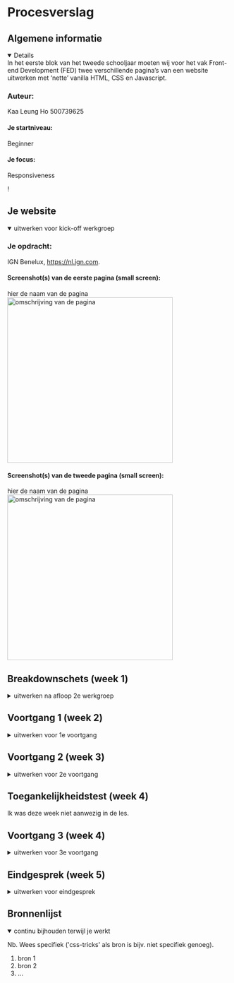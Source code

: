 # Procesverslag

## Algemene informatie

<details open>
In het eerste blok van het tweede schooljaar moeten wij voor het vak Front-end Development (FED) twee verschillende pagina’s van een website uitwerken met ‘nette’ vanilla HTML, CSS en Javascript.

### Auteur:
Kaa Leung Ho
500739625

#### Je startniveau:
Beginner

#### Je focus:
Responsiveness
 
</details>!







## Je website

<details open>
<summary>uitwerken voor kick-off werkgroep</summary>

### Je opdracht:
IGN Benelux, https://nl.ign.com.

#### Screenshot(s) van de eerste pagina (small screen): 
hier de naam van de pagina  
<img src="[Uploading Schermafbeelding 2021-11-12 om 02.25.06.png…]()" width="375px" alt="omschrijving van de pagina">

#### Screenshot(s) van de tweede pagina (small screen):
hier de naam van de pagina  
<img src="![screencapture-nl-ign-jurassic-world-evolution-2-133225-promoted-dit-is-waarom-jij-jurrassic-world-evolution-2-zeker-moet-spelen-adv-2021-11-12-02_58_32](https://user-images.githubusercontent.com/90227957/141395863-a3e64193-c184-4949-9928-e02b4320616a.png)" width="375px" alt="omschrijving van de pagina">
 
</details>





## Breakdownschets (week 1)

<details>
<summary>uitwerken na afloop 2e werkgroep</summary>

### de hele pagina: 
<img src="images/dummy-plaatje.jpg" width="375px" alt="breakdown van de hele pagina">

### dynamisch deel (bijv menu): 
<img src="images/dummy-plaatje.jpg" width="375px" alt="breakdown van een dynamisch deel">

### wellicht nog een dynamisch deel (bijv filter): 
<img src="images/dummy-plaatje.jpg" width="375px" alt="breakdown van nog een dynamisch deel">

</details>





## Voortgang 1 (week 2)

<details>
<summary>uitwerken voor 1e voortgang</summary>

### Stand van zaken
hier dit ging goed & dit was lastig (neem ook screenshots op van delen van je website en code)


### Agenda voor meeting
samen met je groepje opstellen
 
 - Focuspunten bespreken;
   - voor en nadelen
 - Website met elkaar vergelijken om te kijken of er overeenkomsten zijn;


### Verslag van meeting
hier na afloop snel de uitkomsten van de meeting vastleggen

- De helft van ons kiezen voor Responsivess en de andere helft focussen zich op de Surface Plane.
- Huiswerk voor volgende week:
   - Visuele elementen aankaarten op de website;
   - Samenhangende elementen met elkaar groeperen;

</details>





## Voortgang 2 (week 3)

<details>
<summary>uitwerken voor 2e voortgang</summary>

### Stand van zaken
- Html-bestand nakijken bij elkaar;


### Agenda voor meeting
samen met je groepje opstellen

- Bevindingen uit onze huiswerk bespreken;


### Verslag van meeting

Student 1
 "Extra aandacht geven aan kleine microinteracties die verspreid staan over de website".

Student 2
 "Let op wanneer je flexbox en/of grid gebruikt bij verschillende onderdelen".

Student 3
 "Ik zou kijken naar gameforums en nieuwsartikel ter inspiratie en voorbeeld".

Student 4
 "Probeer zoveel mogelijk je website na te bouwen. Het "inspectie" knopje in je browser kan je daarbij helpen".

</details>





## Toegankelijkheidstest (week 4)

 Ik was deze week niet aanwezig in de les.

</details>





## Voortgang 3 (week 4)

<details>
<summary>uitwerken voor 3e voortgang</summary>

### Stand van zaken

De voornaamste onderdeel waar ik veel moeite bij heb is responsiveness zelf.
Mijn grootste reden voor het kiezen van deze focuspunt is dat ik er beter in kan worden.

 


### Agenda voor meeting
samen met je groepje opstellen

 - html, css en javascript met elkaar vergelijken;
 - Elkaar feedback geven op het gemaakte werk;


### Verslag van meeting
hier na afloop snel de uitkomsten van de meeting vastleggen

 "position: fixed" is een goeie optie voor het groeperen van visuele elementen op de website.

</details>





## Eindgesprek (week 5)

<details>
<summary>uitwerken voor eindgesprek</summary>

### Stand van zaken

 Helaas is mijn gemaakte werk niet correct omdat ik "position: fixed" te veel heb gebruikt. Deze code creert namelijk veel ongelijkheid op verschillende schermen.
 De onderdelen schalen namelijk niet correct mee omdat alles vast is gezet.
 Mijn docent heeft duidelijk gemaakt om dit opdracht te herkansen, zodat ik op dit moment tijd kan vrijmaken voor een ander deadline.

### Screenshot(s)

hier screenshot(s) van je eindresultaat

</details>





## Bronnenlijst

<details open>
<summary>continu bijhouden terwijl je werkt</summary>

Nb. Wees specifiek ('css-tricks' als bron is bijv. niet specifiek genoeg).

1. bron 1
2. bron 2
3. ...

</details>
